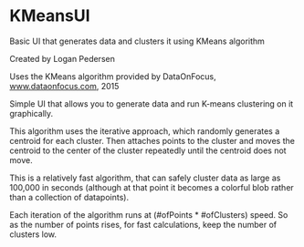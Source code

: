 # KMeansUI
Basic UI that generates data and clusters it using KMeans algorithm<p>
Created by Logan Pedersen<p>

Uses the KMeans algorithm provided by DataOnFocus, www.dataonfocus.com, 2015<p>

Simple UI that allows you to generate data and run K-means clustering on it graphically.<p>
This algorithm uses the iterative approach, which randomly generates a centroid for each cluster. Then attaches points to the cluster
and moves the centroid to the center of the cluster repeatedly until the centroid does not move.<p>
This is a relatively fast algorithm, that can safely cluster data as large as 100,000 in seconds (although at that point 
it becomes a colorful blob rather than a collection of datapoints).<p>
Each iteration of the algorithm runs at (#ofPoints * #ofClusters) speed. So as the number of points rises, for fast calculations, keep the number of clusters low.<p>
